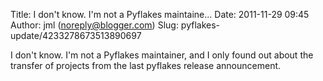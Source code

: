 Title: I don&#39;t know. I&#39;m not a Pyflakes maintaine...
Date: 2011-11-29 09:45
Author: jml (noreply@blogger.com)
Slug: pyflakes-update/4233278673513890697

I don't know. I'm not a Pyflakes maintainer, and I only found out about
the transfer of projects from the last pyflakes release announcement.

